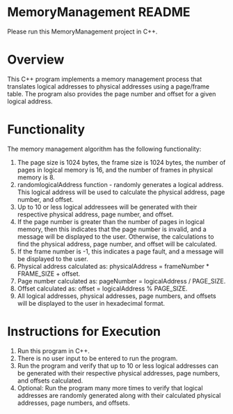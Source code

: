 # MemoryManagement README
Please run this MemoryManagement project in C++.

# Overview
This C++ program implements a memory management process that translates logical addresses to physical addresses using a page/frame table. The program also provides the page number and offset for a given logical address.

# Functionality
The memory management algorithm has the following functionality:
1. The page size is 1024 bytes, the frame size is 1024 bytes, the number of pages in logical memory is 16, and the number of frames in physical memory is 8.
2. randomlogicalAddress function - randomly generates a logical address. This logical address will be used to calculate the physical address, page number, and offset.
3. Up to 10 or less logical addressees will be generated with their respective physical address, page number, and offset.
4. If the page number is greater than the number of pages in logical memory, then this indicates that the page number is invalid, and a message will be displayed to the user. Otherwise, the calculations to find the physical address, page number, and offset will be calculated. 
5. If the frame number is -1, this indicates a page fault, and a message will be displayed to the user.
6. Physical address calculated as: physicalAddress = frameNumber * FRAME_SIZE + offset.
7. Page number calculated as: pageNumber = logicalAddress / PAGE_SIZE.
8. Offset calculated as: offset = logicalAddress % PAGE_SIZE.
9. All logical addresses, physical addresses, page numbers, and offsets will be displayed to the user in hexadecimal format.

# Instructions for Execution
1. Run this program in C++.
2. There is no user input to be entered to run the program.
3. Run the program and verify that up to 10 or less logical addresses can be generated with their respective physical addresses, page numbers, and offsets calculated.
4. Optional: Run the program many more times to verify that logical addresses are randomly generated along with their calculated physical addresses, page numbers, and offsets.
